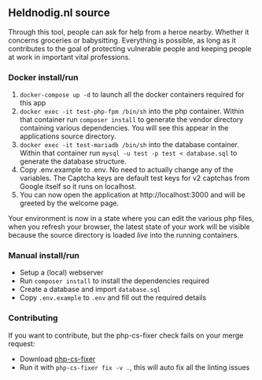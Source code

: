 ## Heldnodig.nl source

Through this tool, people can ask for help from a heroe nearby. Whether it concerns groceries or babysitting. Everything is possible, as long as it contributes to the goal of protecting vulnerable people and keeping people at work in important vital professions.

### Docker install/run

1. `docker-compose up -d` to launch all the docker containers required for this app
1. `docker exec -it test-php-fpm /bin/sh` into the php container. Within that container run `composer install` to generate the vendor directory containing various dependencies. You will see this appear in the applications source directory.
1. `docker exec -it test-mariadb /bin/sh` into the database container. Within that container run `mysql -u test -p test < database.sql` to generate the database structure.
1. Copy .env.example to .env. No need to actually change any of the variables. The Captcha keys are default test keys for v2 captchas from Google itself so it runs on localhost.
1. You can now open the application at http://localhost:3000 and will be greeted by the welcome page.

Your environment is now in a state where you can edit the various php files, when you refresh your browser, the latest state of your work will be visible because the source directory is loaded _live_ into the running containers.

### Manual install/run

- Setup a (local) webserver
- Run `composer install` to install the dependencies required
- Create a database and import `database.sql`
- Copy `.env.example` to `.env` and fill out the required details


### Contributing

If you want to contribute, but the php-cs-fixer check fails on your merge request:
- Download [php-cs-fixer](https://github.com/FriendsOfPHP/PHP-CS-Fixer)
- Run it with `php-cs-fixer fix -v .`, this will auto fix all the linting issues  
